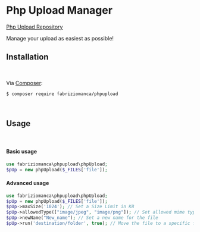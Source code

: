 # Php Upload Manager

[Php Upload Repository][repolink]

Manage your upload as easiest as possible!

## Installation
<br/>

Via [Composer][dc1]:

    $ composer require fabriziomanca/phpupload

<br/>

## Usage
<br/>

#### Basic usage
```php
use fabriziomanca\phpupload\phpUpload;
$pUp = new phpUpload($_FILES['file']);
```

#### Advanced usage
```php
use fabriziomanca\phpupload\phpUpload;
$pUp = new phpUpload($_FILES['file']);
$pUp->maxSize('1024'); // Set a Size Limit in KB
$pUp->allowedType(["image/jpeg", "image/png"]); // Set allowed mime type (image/jpeg, application/pdf, image/png, etc)
$pUp->newName("New_name"); // Set a new name for the file
$pUp->run('destination/folder', true); // Move the file to a specific folder - true/false to indicate if we want to replace existing files with the same name or not
```


<br/>

[dc1]: http://getcomposer.org/
[repolink]: https://github.com/fabriziomanca/phpUpload